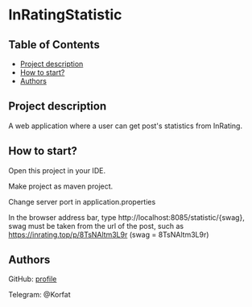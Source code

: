 # InRatingStatistic

## Table of Contents
* [Project description](#description)
* [How to start?](#start)
* [Authors](#authors)

## <a name="description"></a>Project description
A web application where a user can get post's statistics from InRating.


## <a name="start"></a>How to start?
Open this project in your IDE.

Make project as maven project.

Change server port in application.properties

In the browser address bar, type http://localhost:8085/statistic/{swag}, swag must be taken from the url of the post, such as https://inrating.top/p/8TsNAltm3L9r (swag = 8TsNAltm3L9r)


## <a name="authors"></a>Authors
GitHub: [profile](https://github.com/Korfat)

Telegram: @Korfat

